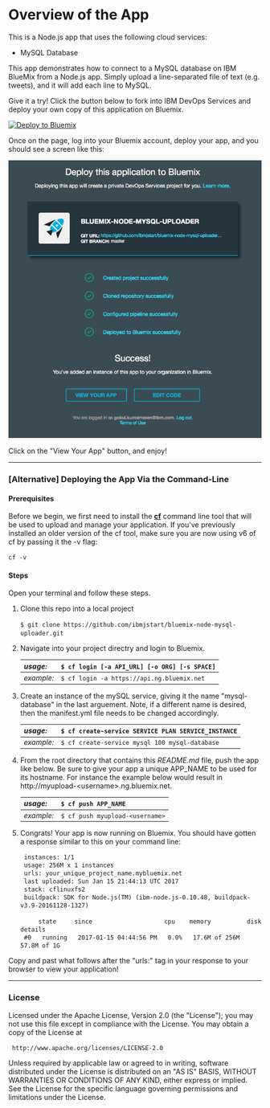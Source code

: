 # Overview of the App #

This is a Node.js app that uses the following cloud services:

-   MySQL Database

This app demonstrates how to connect to a MySQL database on IBM BlueMix from a Node.js app. 
Simply upload a line-separated file of text (e.g. tweets), and it will add each line to MySQL.

Give it a try! Click the button below to fork into IBM DevOps Services and deploy your own copy of this application on Bluemix.

[![Deploy to Bluemix](https://bluemix.net/deploy/button.png)](https://bluemix.net/deploy?repository=https://github.com/ibmjstart/bluemix-node-mysql-uploader.git)

Once on the page, log into your Bluemix account, deploy your app, and you should see a screen like this:

![image](images/deployStartUploader.png)

Click on the "View Your App" button, and enjoy! 

___

### [Alternative] Deploying the App Via the Command-Line ###

#### Prerequisites ####

Before we begin, we first need to install the [**cf**](https://github.com/cloudfoundry/cli/releases) command line tool that will be used to upload and manage your application. If you've previously installed an older version of the cf tool, make sure you are now using v6 of cf by passing it the -v flag:

    cf -v

#### Steps ####
Open your terminal and follow these steps.

1. Clone this repo into a local project

   `$ git clone https://github.com/ibmjstart/bluemix-node-mysql-uploader.git`

2. Navigate into your project directry and login to Bluemix.

   | *usage:*   | `$ cf login [-a API_URL] [-o ORG] [-s SPACE]`|
   |------------|----------------------------------------------|
   | *example:* | `$ cf login -a https://api.ng.bluemix.net`   |

3. Create an instance of the mySQL service, giving it the name "mysql-database" in the last arguement. Note, if a different name is desired, then the manifest.yml file needs to be changed accordingly.

   | *usage:*   | `$ cf create-service SERVICE PLAN SERVICE_INSTANCE`|
   |------------|----------------------------------------------------|
   | *example:* | `$ cf create-service mysql 100 mysql-database`     |

4. From the root directory that contains this *README.md* file, push the app like below.  Be sure to give your app a unique APP_NAME to be used for its hostname. For instance the example below would result in http://myupload-&lt;username&gt;.ng.bluemix.net.

   | *usage:*   | `$ cf push APP_NAME`                  |
   |------------|----------------------------------|
   | *example:* | `$ cf push myupload-<username>`  |

5. Congrats! Your app is now running on Bluemix. You should have gotten a response similar to this on your command line: 

        instances: 1/1
        usage: 256M x 1 instances
        urls: your_unique_project_name.mybluemix.net
        last uploaded: Sun Jan 15 21:44:13 UTC 2017
        stack: cflinuxfs2
        buildpack: SDK for Node.js(TM) (ibm-node.js-0.10.48, buildpack-v3.9-20161128-1327)

            state     since                    cpu    memory          disk          details
        #0   running   2017-01-15 04:44:56 PM   0.0%   17.6M of 256M   57.8M of 1G

Copy and past what follows after the "urls:" tag in your response to your browser to view your application!   
___

### License ###
Licensed under the Apache License, Version 2.0 (the "License"); you may not use this file except in compliance with the License. You may obtain a copy of the License at

     http://www.apache.org/licenses/LICENSE-2.0

Unless required by applicable law or agreed to in writing, software distributed under the License is distributed on an "AS IS" BASIS, WITHOUT WARRANTIES OR CONDITIONS OF ANY KIND, either express or implied. See the License for the specific language governing permissions and limitations under the License.
